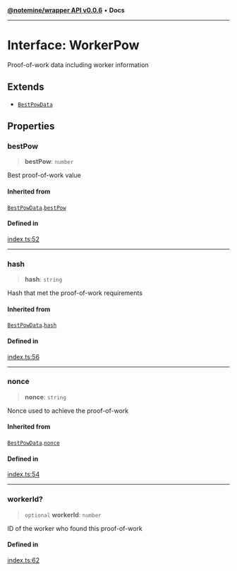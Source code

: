 [**@notemine/wrapper API v0.0.6**](../README.md) • **Docs**

***

# Interface: WorkerPow

Proof-of-work data including worker information

## Extends

- [`BestPowData`](BestPowData.md)

## Properties

### bestPow

> **bestPow**: `number`

Best proof-of-work value

#### Inherited from

[`BestPowData`](BestPowData.md).[`bestPow`](BestPowData.md#bestpow)

#### Defined in

[index.ts:52](https://github.com/sandwichfarm/minnote-wasm/blob/cc13d787d1ac8e5a3bda1b41bbeb5a31feed0328/packages/wrapper/src/index.ts#L52)

***

### hash

> **hash**: `string`

Hash that met the proof-of-work requirements

#### Inherited from

[`BestPowData`](BestPowData.md).[`hash`](BestPowData.md#hash)

#### Defined in

[index.ts:56](https://github.com/sandwichfarm/minnote-wasm/blob/cc13d787d1ac8e5a3bda1b41bbeb5a31feed0328/packages/wrapper/src/index.ts#L56)

***

### nonce

> **nonce**: `string`

Nonce used to achieve the proof-of-work

#### Inherited from

[`BestPowData`](BestPowData.md).[`nonce`](BestPowData.md#nonce)

#### Defined in

[index.ts:54](https://github.com/sandwichfarm/minnote-wasm/blob/cc13d787d1ac8e5a3bda1b41bbeb5a31feed0328/packages/wrapper/src/index.ts#L54)

***

### workerId?

> `optional` **workerId**: `number`

ID of the worker who found this proof-of-work

#### Defined in

[index.ts:62](https://github.com/sandwichfarm/minnote-wasm/blob/cc13d787d1ac8e5a3bda1b41bbeb5a31feed0328/packages/wrapper/src/index.ts#L62)
